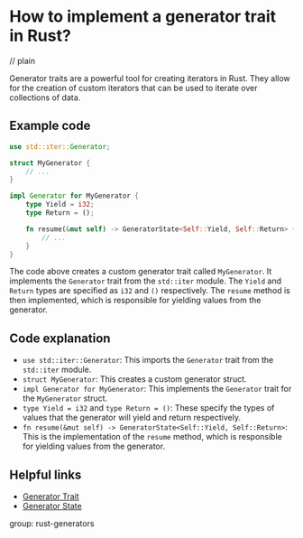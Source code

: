 # How to implement a generator trait in Rust?
// plain

Generator traits are a powerful tool for creating iterators in Rust. They allow for the creation of custom iterators that can be used to iterate over collections of data.

## Example code

```rust
use std::iter::Generator;

struct MyGenerator {
    // ...
}

impl Generator for MyGenerator {
    type Yield = i32;
    type Return = ();

    fn resume(&mut self) -> GeneratorState<Self::Yield, Self::Return> {
        // ...
    }
}
```

The code above creates a custom generator trait called `MyGenerator`. It implements the `Generator` trait from the `std::iter` module. The `Yield` and `Return` types are specified as `i32` and `()` respectively. The `resume` method is then implemented, which is responsible for yielding values from the generator.

## Code explanation


- `use std::iter::Generator`: This imports the `Generator` trait from the `std::iter` module.
- `struct MyGenerator`: This creates a custom generator struct.
- `impl Generator for MyGenerator`: This implements the `Generator` trait for the `MyGenerator` struct.
- `type Yield = i32` and `type Return = ()`: These specify the types of values that the generator will yield and return respectively.
- `fn resume(&mut self) -> GeneratorState<Self::Yield, Self::Return>`: This is the implementation of the `resume` method, which is responsible for yielding values from the generator.

## Helpful links

- [Generator Trait](https://doc.rust-lang.org/std/iter/trait.Generator.html)
- [Generator State](https://doc.rust-lang.org/std/iter/enum.GeneratorState.html)

group: rust-generators